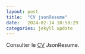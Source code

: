 ```yaml
---
layout: post
title:  "CV jsonResume"
date:   2024-02-14 10:58:29
categories: jekyll update
---
```


Consulter le [CV][marmits] JsonResume.

[marmits]:      https://marmits.com
[marmits-cv]:   https://marmits.github.io/cv

